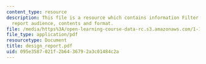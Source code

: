```yaml
---
content_type: resource
description: This file is a resource which contains information Filter design task
  report audience, contents and format.
file: /media/https%3A/open-learning-course-data-rc.s3.amazonaws.com/1-101-introduction-to-civil-and-environmental-engineering-design-i-fall-2006/095e3587021f2b6436792a3c01484c2a_design_report.pdf
file_type: application/pdf
resourcetype: Document
title: design_report.pdf
uid: 095e3587-021f-2b64-3679-2a3c01484c2a
---
```

